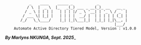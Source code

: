                _    ____    _____ _           _             
              / \  |  _ \  |_   _(_) ___ _ __(_)_ __   __ _ 
             / _ \ | | | |   | | | |/ _ \ '__| | '_ \ / _` |
            / ___ \| |_| |   | | | |  __/ |  | | | | | (_| |
           /_/   \_\____/    |_| |_|\___|_|  |_|_| |_|\__, |          
                                                      |___/           
        Automate Active Directory Tiered Model, Version : v1.0.0         
_____________________By Marlyns NKUNGA, Sept. 2025______________________